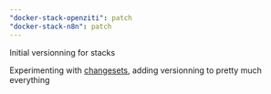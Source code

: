 ```yaml
---
"docker-stack-openziti": patch
"docker-stack-n8n": patch
---
```


Initial versionning for stacks

Experimenting with [changesets](https://github.com/changesets/changesets), adding versionning to pretty much everything